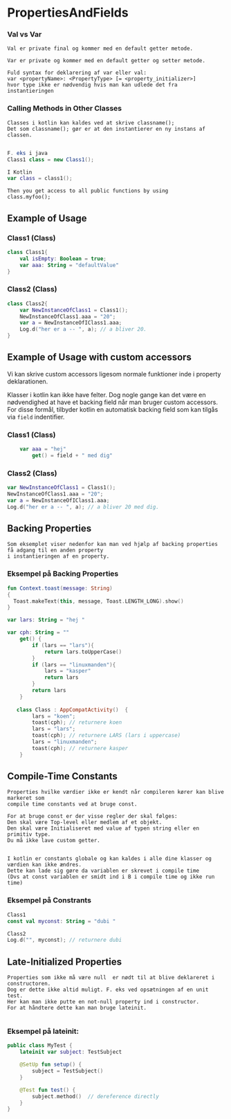 # PropertiesAndFields


### Val vs Var

```
Val er private final og kommer med en default getter metode.

Var er private og kommer med en default getter og setter metode.

Fuld syntax for deklarering af var eller val:
var <propertyName>: <PropertyType> [= <property_initializer>] 
hvor type ikke er nødvendig hvis man kan udlede det fra instantieringen
```

### Calling Methods in Other Classes

```
Classes i kotlin kan kaldes ved at skrive classname();
Det som classname(); gør er at den instantierer en ny instans af classen.


```
```java
F. eks i java
Class1 class = new Class1();
```


```kotlin
I Kotlin
var class = class1();
```

```
Then you get access to all public functions by using
class.myfoo();
```

## Example of Usage

### Class1 (Class)


```kotlin
class Class1{
    val isEmpty: Boolean = true;
    var aaa: String = "defaultValue"
}
```



### Class2 (Class)

```kotlin
class Class2{
    var NewInstanceOfClass1 = Class1();
    NewInstanceOfClass1.aaa = "20";
    var a = NewInstanceOfIClass1.aaa;
    Log.d("her er a -- ", a); // a bliver 20.
}
``` 


## Example of Usage with custom accessors


Vi kan skrive custom accessors ligesom normale funktioner inde i property deklarationen.

Klasser i kotlin kan ikke have felter. Dog nogle gange kan det være 
en nødvendighed at have et backing field når man bruger custom accessors. 
For disse formål, tilbyder kotlin en automatisk backing field som kan tilgås via `field` indentifier.


### Class1 (Class)


```kotlin
    var aaa = "hej"
        get() = field + " med dig"
```



### Class2 (Class)

```kotlin
var NewInstanceOfClass1 = Class1();
NewInstanceOfClass1.aaa = "20";
var a = NewInstanceOfIClass1.aaa;
Log.d("her er a -- ", a); // a bliver 20 med dig.
``` 


## Backing Properties

```
Som eksemplet viser nedenfor kan man ved hjælp af backing properties få adgang til en anden property
i instantieringen af en property.
```

### Eksempel på Backing Properties
```kotlin
fun Context.toast(message: String)
{
  Toast.makeText(this, message, Toast.LENGTH_LONG).show()
}

var lars: String = "hej "

var cph: String = ""
    get() {
        if (lars == "lars"){
            return lars.toUpperCase()
        }
        if (lars == "linuxmanden"){
            lars = "kasper"
            return lars
        }
        return lars
    }
    
   class Class : AppCompatActivity()  {
        lars = "koen";
        toast(cph); // returnere koen
        lars = "lars";
        toast(cph); // returnere LARS (lars i uppercase)
        lars = "linuxmanden";
        toast(cph); // returnere kasper
    }
```


## Compile-Time Constants
```
Properties hvilke værdier ikke er kendt når compileren kører kan blive markeret som 
compile time constants ved at bruge const.

For at bruge const er der visse regler der skal følges:
Den skal være Top-level eller medlem af et objekt.
Den skal være Initialiseret med value af typen string eller en primitiv type.
Du må ikke lave custom getter.


I kotlin er constants globale og kan kaldes i alle dine klasser og værdien kan ikke ændres.
Dette kan lade sig gøre da variablen er skrevet i compile time 
(Dvs at const variablen er smidt ind i B i compile time og ikke run time)

```

### Eksempel på Constrants

```kotlin
Class1
const val myconst: String = "dubi "
```

```kotlin
Class2
Log.d("", myconst); // returnere dubi
```


## Late-Initialized Properties

```
Properties som ikke må være null  er nødt til at blive deklareret i constructoren. 
Dog er dette ikke altid muligt. F. eks ved opsætningen af en unit test. 
Her kan man ikke putte en not-null property ind i constructor.
For at håndtere dette kan man bruge lateinit.


```

### Eksempel på lateinit:
```kotlin
public class MyTest {
    lateinit var subject: TestSubject

    @SetUp fun setup() {
        subject = TestSubject()
    }

    @Test fun test() {
        subject.method()  // dereference directly
    }
}
```
